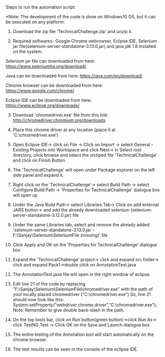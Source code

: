 Steps to run the automation script:

*Note: The development of the code is done on Windows10 OS, but it can be executed on any platform.

1. Download the zip file 'TechnicalChallenge.zip' and unzip it.

2. Required softwares- Google Chrome webrowser, Eclipse IDE, Selenium jar file(selenium-server-standalone-3.13.0.jar) and java jdk 1.8 installed on the system.

Selenium jar file can downloaded from here: https://www.seleniumhq.org/download/ 

Java can be downloaded from here: https://java.com/en/download/

Chrome browser can be downloaded from here: https://www.google.com/chrome/

Eclipse IDE can be downloaded from here: https://www.eclipse.org/downloads/


3. Download 'chromedriver.exe' file from this link: http://chromedriver.chromium.org/downloads

4. Place this chrome driver at any location (place it at 'C:\chromedriver.exe')

5. Open Eclipse IDE-> click on File -> Click on Import -> select General - Existing Projects into Workspace and click Next-> in Select root directory, click browse and select the unziped file 'TechnicalChallenge' and click on Finish Button.

6. The 'TechnicalChallenge' will open under Package explorer on the left side panel and expand it.

7. Right click on the 'TechnicalChallenge'-> select Build Path -> select Configure Build Path -> 'Properties for TechnicalChallenge' dialogue box will open up

8. Under the Java Build Path-> select Libraries Tab-> Click on add external JARS button-> and add the already downloaded selenium (selenium-server-standalone-3.12.0.jar) file

9. Under the same Libraries tab, select and remove the already added 'selenium-server-standalone-3.13.0.jar - F:\Sanjay\Selenium\SeleniumFile (missing)' file

10. Click Apply and OK on the 'Properties for TechnicalChallenge' dialogue box

11. Expand the 'TechnicalChallenge' project-> click and expand src folder-> click and expand Pack1->double click on AnnotationTest.java

12. The AnnotationTest.java file will open in the right window of eclipse.

13. Edit line 21 of the code by replacing "F:\\Sanjay\\Selenium\\SeleniumFile\\chromedriver.exe" with the path of your locally placed chromedriver ("C:\\chromedriver.exe")
    So, line 21 should now look like this:  System.setProperty("webdriver.chrome.driver","C:\\chromedriver.exe");  
    Note: Remember to give double back-slash in the path. 

14. On the top tools bar, click on Run button(green button)->click Run As-> click TestNG Test -> Click OK on the Save and Launch dialogue box

15. The entire testing of the Annotation tool will start automatically on the chrome browser.

16. The test results can be seen in the console of the eclipse IDE.
